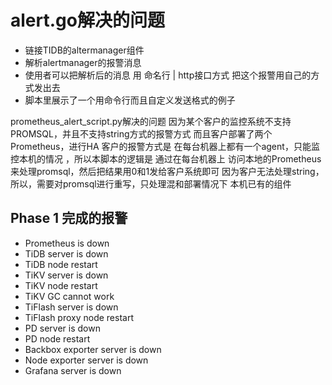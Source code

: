 # alert.go解决的问题
- 链接TIDB的altermanager组件
- 解析alertmanager的报警消息
- 使用者可以把解析后的消息 用 命名行 | http接口方式 把这个报警用自己的方式发出去
- 脚本里展示了一个用命令行而且自定义发送格式的例子

prometheus_alert_script.py解决的问题
因为某个客户的监控系统不支持PROMSQL，并且不支持string方式的报警方式
而且客户部署了两个Prometheus，进行HA
客户的报警方式是 在每台机器上都有一个agent，只能监控本机的情况 ，所以本脚本的逻辑是 通过在每台机器上 访问本地的Prometheus来处理promsql，然后把结果用0和1发给客户系统即可
因为客户无法处理string，所以，需要对promsql进行重写，只处理混和部署情况下 本机已有的组件
## Phase 1 完成的报警
* Prometheus is down
* TiDB server is down
* TiDB node restart
* TiKV server is down
* TiKV node restart
* TiKV GC cannot work
* TiFlash server is down
* TiFlash proxy node restart
* PD server is down
* PD node restart
* Backbox exporter server is down
* Node exporter server is down
* Grafana server is down
